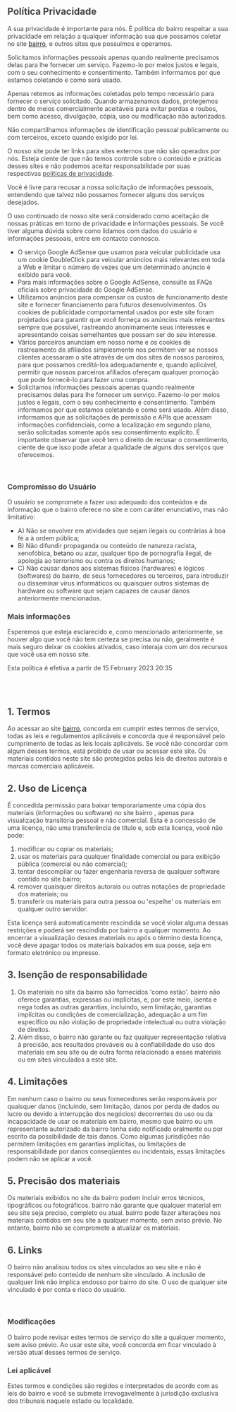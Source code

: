 <h2><span style="color: rgb(68, 68, 68);">Política Privacidade</span></h2>
<p><span style="color: rgb(68, 68, 68);">A sua privacidade é importante para nós. É política do bairro respeitar a sua
        privacidade em relação a qualquer informação sua que possamos coletar no site <a
            href="bairro.net.br">bairro</a>, e outros sites que possuímos e operamos.</span></p>
<p><span style="color: rgb(68, 68, 68);">Solicitamos informações pessoais apenas quando realmente precisamos delas para
        lhe fornecer um serviço. Fazemo-lo por meios justos e legais, com o seu conhecimento e consentimento. Também
        informamos por que estamos coletando e como será usado.</span></p>
<p><span style="color: rgb(68, 68, 68);">Apenas retemos as informações coletadas pelo tempo necessário para fornecer o
        serviço solicitado. Quando armazenamos dados, protegemos dentro de meios comercialmente aceitáveis ​​para evitar
        perdas e roubos, bem como acesso, divulgação, cópia, uso ou modificação não autorizados.</span></p>
<p><span style="color: rgb(68, 68, 68);">Não compartilhamos informações de identificação pessoal publicamente ou com
        terceiros, exceto quando exigido por lei.</span></p>
<p><span style="color: rgb(68, 68, 68);">O nosso site pode ter links para sites externos que não são operados por nós.
        Esteja ciente de que não temos controle sobre o conteúdo e práticas desses sites e não podemos aceitar
        responsabilidade por suas respectivas&nbsp;</span><a href="https://politicaprivacidade.com/"
        rel="noopener noreferrer" target="_blank"
        style="background-color: transparent; color: rgb(68, 68, 68);">políticas de privacidade</a><span
        style="color: rgb(68, 68, 68);">.</span></p>
<p><span style="color: rgb(68, 68, 68);">Você é livre para recusar a nossa solicitação de informações pessoais,
        entendendo que talvez não possamos fornecer alguns dos serviços desejados.</span></p>
<p><span style="color: rgb(68, 68, 68);">O uso continuado de nosso site será considerado como aceitação de nossas
        práticas em torno de privacidade e informações pessoais. Se você tiver alguma dúvida sobre como lidamos com
        dados do usuário e informações pessoais, entre em contacto connosco.</span></p>
<p><span style="color: rgb(68, 68, 68);">
        <ul>
            <li><span style="color: rgb(68, 68, 68);">O serviço Google AdSense que usamos para veicular publicidade usa
                    um cookie DoubleClick para veicular anúncios mais relevantes em toda a Web e limitar o número de
                    vezes que um determinado anúncio é exibido para você.</span></li>
            <li><span style="color: rgb(68, 68, 68);">Para mais informações sobre o Google AdSense, consulte as FAQs
                    oficiais sobre privacidade do Google AdSense.</span></li>
            <li><span style="color: rgb(68, 68, 68);">Utilizamos anúncios para compensar os custos de funcionamento
                    deste site e fornecer financiamento para futuros desenvolvimentos. Os cookies de publicidade
                    comportamental usados ​​por este site foram projetados para garantir que você forneça os anúncios
                    mais relevantes sempre que possível, rastreando anonimamente seus interesses e apresentando coisas
                    semelhantes que possam ser do seu interesse.</span></li>
            <li><span style="color: rgb(68, 68, 68);">Vários parceiros anunciam em nosso nome e os cookies de
                    rastreamento de afiliados simplesmente nos permitem ver se nossos clientes acessaram o site através
                    de um dos sites de nossos parceiros, para que possamos creditá-los adequadamente e, quando
                    aplicável, permitir que nossos parceiros afiliados ofereçam qualquer promoção que pode fornecê-lo
                    para fazer uma compra.</span></li>
            <li><span style="color: rgb(68, 68, 68);">Solicitamos informações pessoais apenas quando realmente precisamos delas para lhe fornecer um serviço. Fazemo-lo por meios justos e legais, com o seu conhecimento e consentimento. Também informamos por que estamos coletando e como será usado. Além disso, informamos que as solicitações de permissão e APIs que acessam informações confidenciais, como a localização em segundo plano, serão solicitadas somente após seu consentimento explícito. É importante observar que você tem o direito de recusar o consentimento, ciente de que isso pode afetar a qualidade de alguns dos serviços que oferecemos.</span></li>
        </ul>
        <p><br></p>
    </span></p>
<h3><span style="color: rgb(68, 68, 68);">Compromisso do Usuário</span></h3>
<p><span style="color: rgb(68, 68, 68);">O usuário se compromete a fazer uso adequado dos conteúdos e da informação que
        o bairro oferece no site e com caráter enunciativo, mas não limitativo:</span></p>
<ul>
    <li><span style="color: rgb(68, 68, 68);">A) Não se envolver em atividades que sejam ilegais ou contrárias à boa fé
            a à ordem pública;</span></li>
    <li><span style="color: rgb(68, 68, 68);">B) Não difundir propaganda ou conteúdo de natureza racista, xenofóbica,
        </span><span style="color: rgb(33, 37, 41);"><a href='https://apostasonline.guru/betano-apostas/'
                style='color:inherit !important; text-decoration: none !important; font-size: inherit !important;'>betano</a></span><span
            style="color: rgb(68, 68, 68);"> ou azar, qualquer tipo de pornografia ilegal, de apologia ao terrorismo ou
            contra os direitos humanos;</span></li>
    <li><span style="color: rgb(68, 68, 68);">C) Não causar danos aos sistemas físicos (hardwares) e lógicos (softwares)
            do bairro, de seus fornecedores ou terceiros, para introduzir ou disseminar vírus informáticos ou quaisquer
            outros sistemas de hardware ou software que sejam capazes de causar danos anteriormente mencionados.</span>
    </li>
</ul>
<h3><span style="color: rgb(68, 68, 68);">Mais informações</span></h3>
<p><span style="color: rgb(68, 68, 68);">Esperemos que esteja esclarecido e, como mencionado anteriormente, se houver
        algo que você não tem certeza se precisa ou não, geralmente é mais seguro deixar os cookies ativados, caso
        interaja com um dos recursos que você usa em nosso site.</span></p>
<p><span style="color: rgb(68, 68, 68);">Esta política é efetiva a partir de&nbsp;15 February 2023 20:35</span></p>
<br><br>
<h2><span style="color: rgb(68, 68, 68);">1. Termos</span></h2>
<p><span style="color: rgb(68, 68, 68);">Ao acessar ao site <a href="bairro.net.br">bairro</a>, concorda em cumprir
        estes termos de serviço, todas as leis e regulamentos aplicáveis ​​e concorda que é responsável pelo cumprimento
        de todas as leis locais aplicáveis. Se você não concordar com algum desses termos, está proibido de usar ou
        acessar este site. Os materiais contidos neste site são protegidos pelas leis de direitos autorais e marcas
        comerciais aplicáveis.</span></p>
<h2><span style="color: rgb(68, 68, 68);">2. Uso de Licença</span></h2>
<p><span style="color: rgb(68, 68, 68);">É concedida permissão para baixar temporariamente uma cópia dos materiais
        (informações ou software) no site bairro , apenas para visualização transitória pessoal e não comercial. Esta é
        a concessão de uma licença, não uma transferência de título e, sob esta licença, você não pode:&nbsp;</span></p>
<ol>
    <li><span style="color: rgb(68, 68, 68);">modificar ou copiar os materiais;&nbsp;</span></li>
    <li><span style="color: rgb(68, 68, 68);">usar os materiais para qualquer finalidade comercial ou para exibição
            pública (comercial ou não comercial);&nbsp;</span></li>
    <li><span style="color: rgb(68, 68, 68);">tentar descompilar ou fazer engenharia reversa de qualquer software
            contido no site bairro;&nbsp;</span></li>
    <li><span style="color: rgb(68, 68, 68);">remover quaisquer direitos autorais ou outras notações de propriedade dos
            materiais; ou&nbsp;</span></li>
    <li><span style="color: rgb(68, 68, 68);">transferir os materiais para outra pessoa ou 'espelhe' os materiais em
            qualquer outro servidor.</span></li>
</ol>
<p><span style="color: rgb(68, 68, 68);">Esta licença será automaticamente rescindida se você violar alguma dessas
        restrições e poderá ser rescindida por bairro a qualquer momento. Ao encerrar a visualização desses materiais ou
        após o término desta licença, você deve apagar todos os materiais baixados em sua posse, seja em formato
        eletrónico ou impresso.</span></p>
<h2><span style="color: rgb(68, 68, 68);">3. Isenção de responsabilidade</span></h2>
<ol>
    <li><span style="color: rgb(68, 68, 68);">Os materiais no site da bairro são fornecidos 'como estão'. bairro não
            oferece garantias, expressas ou implícitas, e, por este meio, isenta e nega todas as outras garantias,
            incluindo, sem limitação, garantias implícitas ou condições de comercialização, adequação a um fim
            específico ou não violação de propriedade intelectual ou outra violação de direitos.</span></li>
    <li><span style="color: rgb(68, 68, 68);">Além disso, o bairro não garante ou faz qualquer representação relativa à
            precisão, aos resultados prováveis ​​ou à confiabilidade do uso dos materiais em seu site ou de outra forma
            relacionado a esses materiais ou em sites vinculados a este site.</span></li>
</ol>
<h2><span style="color: rgb(68, 68, 68);">4. Limitações</span></h2>
<p><span style="color: rgb(68, 68, 68);">Em nenhum caso o bairro ou seus fornecedores serão responsáveis ​​por quaisquer
        danos (incluindo, sem limitação, danos por perda de dados ou lucro ou devido a interrupção dos negócios)
        decorrentes do uso ou da incapacidade de usar os materiais em bairro, mesmo que bairro ou um representante
        autorizado da bairro tenha sido notificado oralmente ou por escrito da possibilidade de tais danos. Como algumas
        jurisdições não permitem limitações em garantias implícitas, ou limitações de responsabilidade por danos
        conseqüentes ou incidentais, essas limitações podem não se aplicar a você.</span></p>
<h2><span style="color: rgb(68, 68, 68);">5. Precisão dos materiais</span></h2>
<p><span style="color: rgb(68, 68, 68);">Os materiais exibidos no site da bairro podem incluir erros técnicos,
        tipográficos ou fotográficos. bairro não garante que qualquer material em seu site seja preciso, completo ou
        atual. bairro pode fazer alterações nos materiais contidos em seu site a qualquer momento, sem aviso prévio. No
        entanto, bairro não se compromete a atualizar os materiais.</span></p>
<h2><span style="color: rgb(68, 68, 68);">6. Links</span></h2>
<p><span style="color: rgb(68, 68, 68);">O bairro não analisou todos os sites vinculados ao seu site e não é responsável
        pelo conteúdo de nenhum site vinculado. A inclusão de qualquer link não implica endosso por bairro do site. O
        uso de qualquer site vinculado é por conta e risco do usuário.</span></p>
<p><br></p>
<h3><span style="color: rgb(68, 68, 68);">Modificações</span></h3>
<p><span style="color: rgb(68, 68, 68);">O bairro pode revisar estes termos de serviço do site a qualquer momento, sem
        aviso prévio. Ao usar este site, você concorda em ficar vinculado à versão atual desses termos de
        serviço.</span></p>
<h3><span style="color: rgb(68, 68, 68);">Lei aplicável</span></h3>
<p><span style="color: rgb(68, 68, 68);">Estes termos e condições são regidos e interpretados de acordo com as leis do
        bairro e você se submete irrevogavelmente à jurisdição exclusiva dos tribunais naquele estado ou
        localidade.</span></p>